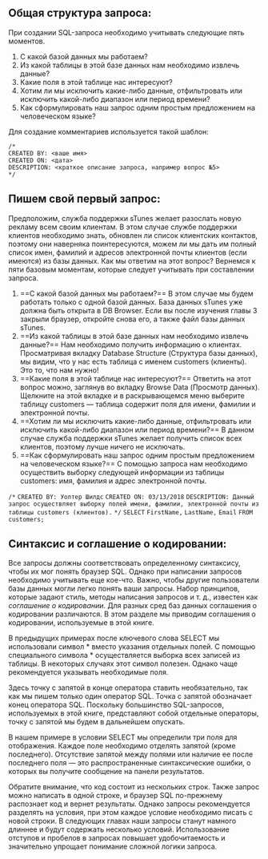 
## Общая структура запроса:

При создании SQL-запроса необходимо учитывать следующие пять моментов.
1. С какой базой данных мы работаем?
2. Из какой таблицы в этой базе данных нам необходимо извлечь данные?
3. Какие поля в этой таблице нас интересуют?
4. Хотим ли мы исключить какие-либо данные, отфильтровать или исключить какой-либо диапазон или период времени?
5. Как сформулировать наш запрос одним простым предложением на человеческом языке?

Для создание комментариев используется такой шаблон:

```SQlite3
/*
CREATED BY: <ваше имя>
CREATED ON: <дата>
DESCRIPTION: <краткое описание запроса, например вопрос №5>
*/
```


## Пишем свой первый запрос:

Предположим, служба поддержки sTunes желает разослать новую рекламу всем своим клиентам. В этом случае службе поддержки клиентов необходимо знать, обновлен ли список клиентских контактов, поэтому они наверняка поинтересуются, можем ли мы дать им полный список имен, фамилий и адресов электронной почты клиентов (если имеются) из базы данных. Как мы ответим на этот вопрос? Вернемся к пяти базовым моментам, которые следует учитывать при составлении запроса.

1. ==С какой базой данных мы работаем?== В этом случае мы будем работать только с одной базой данных. База данных sTunes уже должна быть открыта в DB Browser. Если вы после изучения главы 3 закрыли браузер, откройте снова его, а также файл базы данных sTunes.
2. ==Из какой таблицы в этой базе данных нам необходимо извлечь данные?== Нам необходимо получить информацию о клиентах. Просматривая вкладку Database Structure (Структура базы данных), мы видим, что у нас есть таблица с именем customers (клиенты). Это то, что нам нужно!
3. ==Какие поля в этой таблице нас интересуют?== Ответить на этот вопрос можно, заглянув во вкладку Browse Data (Просмотр данных). Щелкните на этой вкладке и в раскрывающемся меню выберите таблицу customers — таблица содержит поля для имени, фамилии и электронной почты.
4. ==Хотим ли мы исключить какие-либо данные, отфильтровать или исключить какой-либо диапазон или период времени?== В данном случае служба поддержки sTunes желает получить список всех клиентов, поэтому лучше ничего не исключать.
5. ==Как сформулировать наш запрос одним простым предложением на человеческом языке?== С помощью запроса нам необходимо осуществить выборку следующей информации ­из таблицы customers: имя, фамилия и адрес электронной почты.

 `/*`
 `CREATED BY: Уолтер Шилдс` 
 `CREATED ON: 03/13/2018`
 `DESCRIPTION: Данный запрос осуществляет выборку полей имени, фамилии, электронной почты из таблицы customers (клиентов).`
 `*/`
 `SELECT`
     `FirstName,`
     `LastName,` 
     `Email`
 `FROM`
     `customers;`


## Синтаксис и соглашение о кодировании:

Все запросы должны соответствовать определенному синтаксису, чтобы их мог понять браузер SQL. Однако при написании запросов необходимо учитывать еще кое-что. Важно, чтобы другие пользователи базы данных могли легко понять ваши запросы. Набор принципов, которые задают стиль, методы написания запросов и т. д., известен как *соглашение о кодировании*. Для разных сред баз данных соглашения о кодировании различаются. В этом разделе мы приводим соглашения о кодировании, используемые в этой
книге.

В предыдущих примерах после ключевого слова SELECT мы использовали символ * вместо указания отдельных полей. С помощью специального символа * осуществляется выборка всех записей из таблицы. В некоторых случаях этот символ полезен. Однако чаще рекомендуется указывать необходимые поля.

Здесь точку с запятой в конце оператора ставить необязательно, так как мы пишем только один оператор SQL. Точка с запятой обозначает конец оператора SQL. Поскольку большинство SQL-запросов, используемых в этой книге, представляют собой отдельные операторы, точку с запятой мы будем в дальнейшем опускать.

В нашем примере в условии SELECT мы определили три поля для отображения. Каждое поле необходимо отделять запятой (кроме последнего). Отсутствие запятой между полями или наличие ее после последнего поля — это распространенные синтаксические ошибки, о которых вы получите сообщение на панели
результатов.

Обратите внимание, что код состоит из нескольких строк. Также запрос можно написать в одной строке, и браузер SQL по-прежнему распознает код и вернет результаты. Однако запросы рекомендуется разделять на условия, при этом каждое условие необходимо писать с новой строки. В следующих главах наши запросы станут намного длиннее и будут содержать несколько условий. Использование отступов и пробелов в запросах повышает удобочитаемость и значительно упрощает понимание сложной логики запроса.